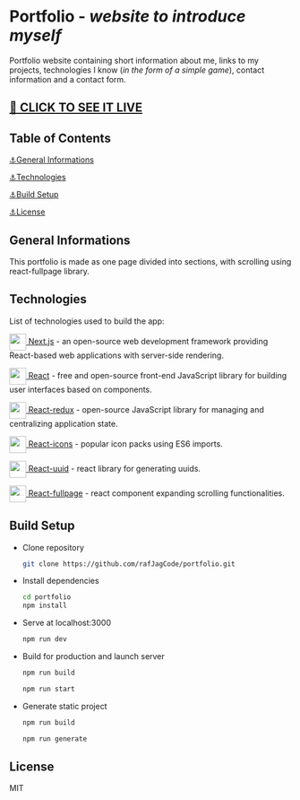 # Portfolio - _website to introduce myself_

Portfolio website containing short information about me, links to my projects, technologies I know (_in the form of a simple game_), contact information and a contact form.

## [🔗 CLICK TO SEE IT LIVE](https://portfolio.rafaljagielski.pl)

## Table of Contents

[⚓General Informations](#general-informations)

[⚓Technologies](#technologies)

[⚓Build Setup](#build-setup)

[⚓License](#license)

## General Informations

This portfolio is made as one page divided into sections, with scrolling using react-fullpage library.

## Technologies

List of technologies used to build the app:

<a href="https://nextjs.org/"> <img src="https://github.com/rafJagCode/tech_icons/blob/main/nextjs.png?raw=true" width="30" height="30" style="vertical-align:middle"/> Next.js</a> - an open-source web development framework providing React-based web applications with server-side rendering.

<a href="https://react.dev/"> <img src="https://github.com/rafJagCode/tech_icons/blob/main/react.png?raw=true" width="30" height="30" style="vertical-align:middle"/> React</a> - free and open-source front-end JavaScript library for building user interfaces based on components.

<a href="https://react-redux.js.org/"> <img src="https://github.com/rafJagCode/tech_icons/blob/main/redux.png?raw=true" width="30" height="30" style="vertical-align:middle"/> React-redux</a> - open-source JavaScript library for managing and centralizing application state.

<a href="https://react-icons.github.io/react-icons/"> <img src="https://raw.githubusercontent.com/rafJagCode/tech_icons/d32fec03760192c5706bb6ae5b6565c7a9022ba4/react-icons.svg" width="30" height="30" style="vertical-align:middle"/> React-icons</a> - popular icon packs using ES6 imports.

<a href="https://www.npmjs.com/package/react-uuid"> <img src="https://github.com/rafJagCode/tech_icons/blob/main/no-logo.png?raw=true" width="30" height="30" style="vertical-align:middle"/> React-uuid</a> - react library for generating uuids.

<a href="https://alvarotrigo.com/react-fullpage/"> <img src="https://github.com/rafJagCode/tech_icons/blob/main/no-logo.png?raw=true" width="30" height="30" style="vertical-align:middle"/> React-fullpage</a> - react component expanding scrolling functionalities.

## Build Setup

- Clone repository

  ```sh
  git clone https://github.com/rafJagCode/portfolio.git
  ```

- Install dependencies

  ```sh
  cd portfolio
  npm install
  ```

- Serve at localhost:3000

  ```sh
  npm run dev
  ```

- Build for production and launch server

  ```sh
  npm run build
  ```

  ```sh
  npm run start
  ```

- Generate static project
 
  ```sh
  npm run build
  ```

  ```sh
  npm run generate
  ```

## License

MIT

[next]: https://nextjs.org/
[react]: https://react.dev/
[react-redux]: https://react-redux.js.org/
[react-icons]: https://react-icons.github.io/react-icons/
[react-uuid]: https://www.npmjs.com/package/react-uuid
[react-fullpage]: https://alvarotrigo.com/react-fullpage/
